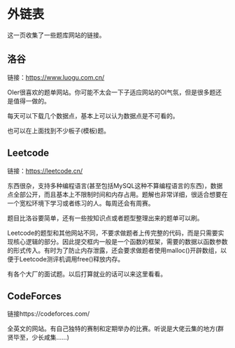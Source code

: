 # 外链表
这一页收集了一些题库网站的链接。

## 洛谷
链接：https://www.luogu.com.cn/

OIer很喜欢的题单网站。你可能不太会一下子适应网站的OI气氛，但是很多题还是值得一做的。

每天可以下载几个数据点，基本上可以认为数据点是不可看的。

也可以在上面找到不少板子(模板)题。

## Leetcode
链接：https://leetcode.cn/

东西很杂，支持多种编程语言(甚至包括MySQL这种不算编程语言的东西)，数据点全部公开，而且基本上不限制时间和内存占用。题解也非常详细，很适合想要在一个宽松环境下学习或者练习的人。每周还会有周赛。

题目比洛谷要简单，还有一些按知识点或者题型整理出来的题单可以刷。

Leetcode的题型和其他网站不同，不要求做题者上传完整的代码，而是只需要实现核心逻辑的部分。因此提交框内一般是一个函数的框架，需要的数据以函数参数的形式传入。有时为了防止内存泄露，还会要求做题者使用malloc()开辟数组，以便于Leetcode测评机调用free()释放内存。

有各个大厂的面试题。以后打算就业的话可以来这里看看。

## CodeForces
链接https://codeforces.com/

全英文的网站。有自己独特的赛制和定期举办的比赛。听说是大佬云集的地方(群贤毕至，少长咸集……)